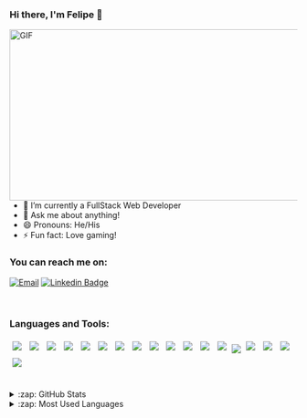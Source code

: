 ### Hi there, I'm Felipe 👋

<img align="right" alt="GIF" src="https://www.wingstechsolutions.com/wp-content/uploads/2022/03/full-stack-development.gif" width="550" height="300" />

##
- 🔭 I’m currently a FullStack Web Developer 
- 💬 Ask me about anything!
- 😄 Pronouns: He/His
- ⚡ Fun fact: Love gaming!

### You can reach me on:
 [![Email](https://img.shields.io/badge/Gmail-D14836?style=for-the-badge&logo=gmail&logoColor=white)](mailto:feliperg26@gmail.com)
  [![Linkedin Badge](https://img.shields.io/badge/LinkedIn-0077B5?style=for-the-badge&logo=linkedin&logoColor=white)](https://www.linkedin.com/in/felipe-reis-a47614219/)

<br />

### Languages and Tools:

<div>
  <img style='margin: 5px;' src="https://img.shields.io/badge/javascript%20-%2320232a.svg?&style=for-the-badge&color=F7DF1E&logo=javascript&logoColor=000000" />
  <img style='margin: 5px;' src="https://img.shields.io/badge/CSS3%20-%2320232a.svg?&style=for-the-badge&color=1572B6&logo=CSS3&logoColor=ffffff"/>
  <img style='margin: 5px;' src="https://img.shields.io/badge/HTML5%20-%2320232a.svg?&style=for-the-badge&color=E34F26&logo=HTML5&logoColor=ffffff"/>
  <img style='margin: 5px;' src="https://img.shields.io/badge/react%20-%2320232a.svg?&style=for-the-badge&color=363636&logo=react&logoColor=q61DAFB"/>
  <img style='margin: 5px;' src="https://img.shields.io/badge/styled components%20-%2320232a.svg?&style=for-the-badge&color=DB7093&logo=styled-components&logoColor=ffffff"/>
  <img style='margin: 5px;' src="https://img.shields.io/badge/node js%20-%2320232a.svg?&style=for-the-badge&color=339933&logo=node.js&logoColor=ffffff"/>
  <img style='margin: 5px;' src="https://img.shields.io/badge/Express%20-%2320232a.svg?&style=for-the-badge&color=000000&logo=Express&logoColor=ffffff"/>
  <img style='margin: 5px;' src="https://img.shields.io/badge/TypeScript%20-%2320232a.svg?&style=for-the-badge&color=3178C6&logo=TypeScript&logoColor=ffffff"/>
  <img style='margin: 5px;' src="https://img.shields.io/badge/Mongo db%20-%2320232a.svg?&style=for-the-badge&color=47A248&logo=MongoDB&logoColor=ffffff"/>
  <img style='margin: 5px;' src="https://img.shields.io/badge/PostgreSQL%20-%2320232a.svg?&style=for-the-badge&color=4169E1&logo=PostgreSQL&logoColor=ffffff"/>
  <img style='margin: 5px;' src="https://img.shields.io/badge/Redis-D9281A?style=for-the-badge&logo=redis&logoColor=white" />
  <img style='margin: 5px;' src="https://img.shields.io/badge/Prisma%20-%2320232a.svg?&style=for-the-badge&color=4C51BF&logo=Prisma&logoColor=ffffff"/>
  <img style='margin: 5px;' src="https://img.shields.io/badge/jest%20-%2320232a.svg?&style=for-the-badge&color=C21325&logo=jest&logoColor=ffffff"/>
  <img src="https://img.shields.io/badge/JWT-000000?style=for-the-badge&logo=JSON%20web%20tokens&logoColor=white" />
  <img style='margin: 5px;' src="https://img.shields.io/badge/Slack-4A154B?style=for-the-badge&logo=slack&logoColor=white"/>     
  <img style='margin: 5px;' src="https://img.shields.io/badge/Trello-0052CC?style=for-the-badge&logo=trello&logoColor=white"/>
  <img style='margin: 5px;' src= "https://img.shields.io/badge/Linux-E34F26?style=for-the-badge&logo=linux&logoColor=black" />
  <img style='margin: 5px;' src="https://img.shields.io/badge/Docker-2CA5E0?style=for-the-badge&logo=docker&logoColor=white"/>
</div>

<br>

<br />

<details>
  <summary>:zap: GitHub Stats</summary>

  <img align="left" alt="Felipe's GitHub Stats" src="https://github-readme-stats.vercel.app/api?username=FelipeReis1&show_icons=true&hide_border=true" />

</details>

<details>
  <summary>:zap: Most Used Languages</summary>

<img align="left" alt="Felipe's GitHub Top Languages" src="https://github-readme-stats.vercel.app/api/top-langs/?username=FelipeReis1" />

</details>



[linkedin]: https://www.linkedin.com/in/felipe-reis-a47614219/
